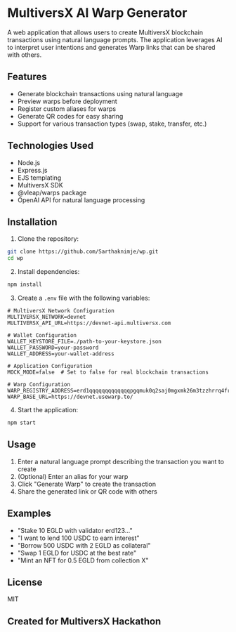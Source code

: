 # MultiversX AI Warp Generator

A web application that allows users to create MultiversX blockchain transactions using natural language prompts. The application leverages AI to interpret user intentions and generates Warp links that can be shared with others.

## Features

- Generate blockchain transactions using natural language
- Preview warps before deployment
- Register custom aliases for warps
- Generate QR codes for easy sharing
- Support for various transaction types (swap, stake, transfer, etc.)

## Technologies Used

- Node.js
- Express.js
- EJS templating
- MultiversX SDK
- @vleap/warps package
- OpenAI API for natural language processing

## Installation

1. Clone the repository:
```bash
git clone https://github.com/Sarthaknimje/wp.git
cd wp
```

2. Install dependencies:
```bash
npm install
```

3. Create a `.env` file with the following variables:
```
# MultiversX Network Configuration
MULTIVERSX_NETWORK=devnet
MULTIVERSX_API_URL=https://devnet-api.multiversx.com

# Wallet Configuration
WALLET_KEYSTORE_FILE=./path-to-your-keystore.json
WALLET_PASSWORD=your-password
WALLET_ADDRESS=your-wallet-address

# Application Configuration
MOCK_MODE=false  # Set to false for real blockchain transactions

# Warp Configuration
WARP_REGISTRY_ADDRESS=erd1qqqqqqqqqqqqqpgqmuk0q2saj0mgxmk26m3tzzhrrq4fraaea7qsuf8xm5
WARP_BASE_URL=https://devnet.usewarp.to/
```

4. Start the application:
```bash
npm start
```

## Usage

1. Enter a natural language prompt describing the transaction you want to create
2. (Optional) Enter an alias for your warp
3. Click "Generate Warp" to create the transaction
4. Share the generated link or QR code with others

## Examples

- "Stake 10 EGLD with validator erd123..."
- "I want to lend 100 USDC to earn interest"
- "Borrow 500 USDC with 2 EGLD as collateral"
- "Swap 1 EGLD for USDC at the best rate"
- "Mint an NFT for 0.5 EGLD from collection X"

## License

MIT

## Created for MultiversX Hackathon 